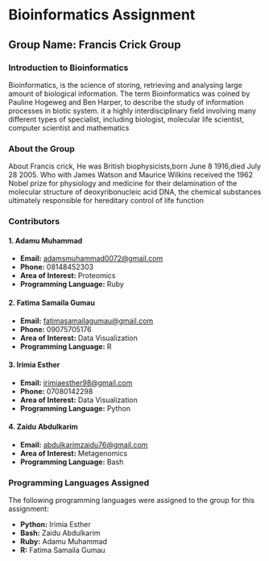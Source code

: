 # Bioinformatics Assignment

## Group Name: Francis Crick Group

### **Introduction to Bioinformatics**
Bioinformatics, is the science of storing, retrieving and analysing large amount of biological information. The term Bioinformatics was coined by Pauline Hogeweg and Ben Harper, to describe the study of information processes in biotic system. it a highly interdisciplinary field involving many different types of specialist, including biologist, molecular life scientist, computer scientist and mathematics

### **About the Group**
About Francis crick, He was British biophysicists,born June 8 1916,died July 28 2005. Who with James Watson and Maurice Wilkins received the 1962 Nobel prize for physiology and medicine for their delamination of the molecular structure of deoxyribonucleic acid DNA, the chemical substances ultimately responsible for hereditary control of life function

### **Contributors**

#### **1. Adamu Muhammad**
- **Email:** adamsmuhammad0072@gmail.com
- **Phone:** 08148452303  
- **Area of Interest:** Proteomics
- **Programming Language:** Ruby

#### **2. Fatima Samaila Gumau**
- **Email:** fatimasamailagumau@gmail.com
- **Phone:** 09075705176  
- **Area of Interest:** Data Visualization  
- **Programming Language:** R

#### **3. Irimia Esther**
- **Email:** irimiaesther98@gmail.com
- **Phone:** 07080142298  
- **Area of Interest:** Data Visualization  
- **Programming Language:** Python

#### **4. Zaidu Abdulkarim**
- **Email:** abdulkarimzaidu76@gmail.com 
- **Area of Interest:** Metagenomics  
- **Programming Language:** Bash

### **Programming Languages Assigned**
The following programming languages were assigned to the group for this assignment:
- **Python:** Irimia Esther
- **Bash:** Zaidu Abdulkarim
- **Ruby:** Adamu Muhammad
- **R:** Fatima Samaila Gumau

